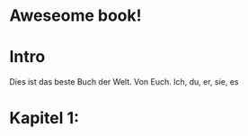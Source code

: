 Aweseome book!
===

# Intro
Dies ist das beste Buch der Welt.
Von Euch.
Ich, du, er, sie, es

# Kapitel 1: 

